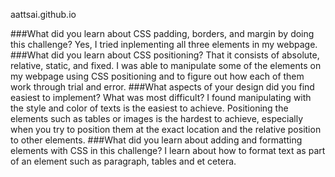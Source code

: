 aattsai.github.io

###What did you learn about CSS padding, borders, and margin by doing this challenge?
  Yes, I tried inplementing all three elements in my webpage.
###What did you learn about CSS positioning?
  That it consists of absolute, relative, static, and fixed. I was able to manipulate some of the elements on my webpage using CSS positioning and to figure out how each of them work through trial and error.
###What aspects of your design did you find easiest to implement? What was most difficult?
  I found manipulating with the style and color of texts is the easiest to achieve. Positioning the elements such as tables or images is the hardest to achieve, especially when you try to position them at the exact location and the relative position to other elements.
###What did you learn about adding and formatting elements with CSS in this challenge?
  I learn about how to format text as part of an element such as paragraph, tables and et cetera.